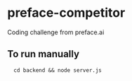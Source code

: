 # preface-competitor
Coding challenge from preface.ai

## To run manually
```
  cd backend && node server.js
```
